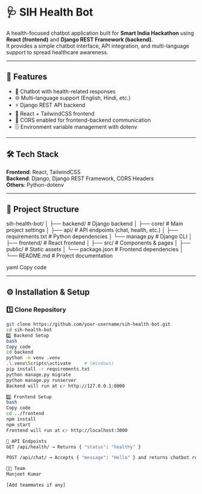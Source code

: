 # 🩺 SIH Health Bot

A health-focused chatbot application built for **Smart India Hackathon** using **React (frontend)** and **Django REST Framework (backend)**.  
It provides a simple chatbot interface, API integration, and multi-language support to spread healthcare awareness.

---

## 🚀 Features
- 💬 Chatbot with health-related responses  
- 🌐 Multi-language support (English, Hindi, etc.)  
- ⚡ Django REST API backend  
- 🎨 React + TailwindCSS frontend  
- 🔐 CORS enabled for frontend-backend communication  
- 🗄️ Environment variable management with dotenv  

---

## 🛠️ Tech Stack
**Frontend**: React, TailwindCSS  
**Backend**: Django, Django REST Framework, CORS Headers  
**Others**: Python-dotenv  

---

## 📂 Project Structure
sih-health-bot/
│
├── backend/ # Django backend
│ ├── core/ # Main project settings
│ ├── api/ # API endpoints (chat, health, etc.)
│ ├── requirements.txt # Python dependencies
│ └── manage.py # Django CLI
│
├── frontend/ # React frontend
│ ├── src/ # Components & pages
│ ├── public/ # Static assets
│ └── package.json # Frontend dependencies
│
└── README.md # Project documentation

yaml
Copy code

---

## ⚙️ Installation & Setup

### 1️⃣ Clone Repository
```bash
git clone https://github.com/your-username/sih-health-bot.git
cd sih-health-bot
2️⃣ Backend Setup
bash
Copy code
cd backend
python -m venv .venv
.\.venv\Scripts\activate     # (Windows)
pip install -r requirements.txt
python manage.py migrate
python manage.py runserver
Backend will run at 👉 http://127.0.0.1:8000

3️⃣ Frontend Setup
bash
Copy code
cd ../frontend
npm install
npm start
Frontend will run at 👉 http://localhost:3000

🔗 API Endpoints
GET /api/health/ → Returns { "status": "healthy" }

POST /api/chat/ → Accepts { "message": "Hello" } and returns chatbot response

🧑‍💻 Team
Manjeet Kumar

[Add teammates if any]

